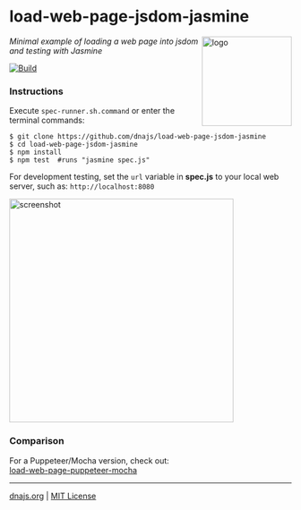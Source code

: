 # load-web-page-jsdom-jasmine
<img src=https://dnajs.org/graphics/dnajs-logo.png align=right width=160 alt=logo>

_Minimal example of loading a web page into jsdom and testing with Jasmine_

[![Build](https://travis-ci.com/dnajs/load-web-page-jsdom-jasmine.svg)](https://travis-ci.com/dnajs/load-web-page-jsdom-jasmine)

### Instructions
Execute `spec-runner.sh.command` or enter the terminal commands:
```shell
$ git clone https://github.com/dnajs/load-web-page-jsdom-jasmine
$ cd load-web-page-jsdom-jasmine
$ npm install
$ npm test  #runs "jasmine spec.js"
```

For development testing, set the `url` variable in **spec.js** to your local web server, such as:
`http://localhost:8080`

<img src=https://raw.githubusercontent.com/dnajs/load-web-page-jsdom-jasmine/master/screenshot.png
   width=400 alt=screenshot>

### Comparison
For a Puppeteer/Mocha version, check out:<br>
[load-web-page-puppeteer-mocha](https://github.com/dnajs/load-web-page-puppeteer-mocha)

---
[dnajs.org](https://dnajs.org) | [MIT License](LICENSE.txt)
